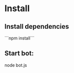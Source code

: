 <h1> Install </h1>
<h2> Install dependencies </h2>
```npm install```

<h2> Start bot: </h2>
node bot.js
